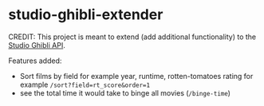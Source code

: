 # studio-ghibli-extender

CREDIT: This project is meant to extend (add additional functionality) to the [Studio Ghibli API](https://ghibliapi.herokuapp.com/).

Features added:
- Sort films by field for example year, runtime, rotten-tomatoes rating for example `/sort?field=rt_score&order=1`
- see the total time it would take to binge all movies (`/binge-time`)
